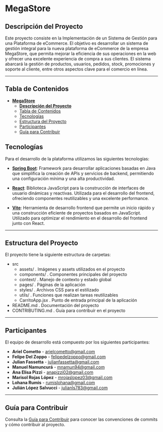 # **MegaStore**
## **Descripción del Proyecto**
Este proyecto consiste en la Implementación de un Sistema de Gestión para una Plataforma de eCommerce. El objetivo es desarrollar un sistema de gestión integral para la nueva plataforma de eCommerce de la empresa MegaStore, que permita mejorar la eficiencia de sus operaciones en la web y ofrecer una excelente experiencia de compra a sus clientes. El sistema abarcará la gestión de productos, usuarios, pedidos, stock, promociones y soporte al cliente, entre otros aspectos clave para el comercio en línea.

---

## Tabla de Contenidos
- [**MegaStore**](#megastore)
  - [**Descripción del Proyecto**](#descripción-del-proyecto)
  - [Tabla de Contenidos](#tabla-de-contenidos)
  - [Tecnologías](#tecnologías)
  - [Estructura del Proyecto](#estructura-del-proyecto)
  - [Participantes](#participantes)
  - [Guía para Contribuir](#guía-para-contribuir)

## Tecnologías

Para el desarrollo de la plataforma utilizamos las siguientes tecnologías:

- **[Spring Boot](https://spring.io/projects/spring-boot)**: Framework para desarrollar aplicaciones basadas en Java que simplifica la creación de APIs y servicios de backend, permitiendo una configuración mínima y una alta productividad.
  
- **[React](https://react.dev/)**: Biblioteca JavaScript para la construcción de interfaces de usuario dinámicas y reactivas. Utilizada para el desarrollo del frontend, ofreciendo componentes reutilizables y una excelente performance.

- **[Vite](https://vitejs.dev/)**: Herramienta de desarrollo frontend que permite un inicio rápido y una construcción eficiente de proyectos basados en JavaScript. Utilizado para optimizar el rendimiento en el desarrollo del frontend junto con React.

---

## Estructura del Proyecto

El proyecto tiene la siguiente estructura de carpetas:

- src
    - assets/            . Imágenes y assets utilizados en el proyecto
    - components/        . Componentes principales del proyecto
    - context/           . Manejo de contexto y estado global
    - pages/             . Páginas de la aplicación
    - styles/            . Archivos CSS para el estilizado
    - utils/             . Funciones que realizan tareas reutilizables
    - CarritoApp.jsx     . Punto de entrada principal de la aplicación
- README.md              . Documentación del proyecto
- CONTRIBUTING.md        . Guía para contribuír en el proyecto

---

## Participantes

El equipo de desarrollo está compuesto por los siguientes participantes:

- **Ariel Cometto** - [arielcometto@gmail.com](mailto:arielcometto@gmail.com)
- **Felipe Del Zoppo** - [felipedelzoppo@gmail.com](mailto:felipedelzoppo@gmail.com)
- **Julian Fassetta** - [julianfassetta@gmail.com](mailto:julianfassetta@gmail.com)
- **Manuel Namuncurá** - [mnamun94@gmail.com](mailto:mnamun94@gmail.com)
- **Ana Elisa Pizzi** - [anapizzi02@gmail.com](mailto:anapizzi02@gmail.com)
- **Marisol Rojas López** - [mrojaslopez03@gmail.com](mailto:mrojaslopez03@gmail.com)
- **Lohana Rumis** - [rumislohana@gmail.com](mailto:rumislohana@gmail.com)
- **Julián López Salvucci** - [julianls783@gmail.com](mailto:julianls783@gmail.com)

---

## Guía para Contribuir

Consulta la [Guía para Contribuir](CONTRIBUTING.md) para conocer las convenciones de commits y cómo contribuir al proyecto.
